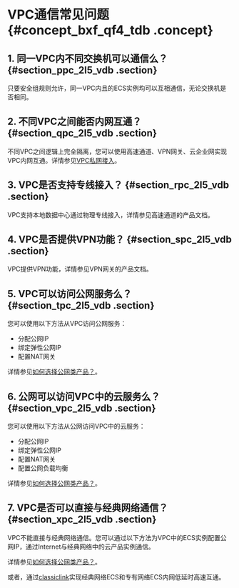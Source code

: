 # VPC通信常见问题 {#concept_bxf_qf4_tdb .concept}

## 1. 同一VPC内不同交换机可以通信么？ {#section_ppc_2l5_vdb .section}

只要安全组规则允许，同一VPC内且的ECS实例均可以互相通信，无论交换机是否相同。

## 2. 不同VPC之间能否内网互通？ {#section_qpc_2l5_vdb .section}

不同VPC之间逻辑上完全隔离，您可以使用高速通道、VPN网关、云企业网实现VPC内网互通。详情参见[VPC私网接入](../cn.zh-CN/最佳实践/VPC私网接入.md#)。

## 3. VPC是否支持专线接入？ {#section_rpc_2l5_vdb .section}

VPC支持本地数据中心通过物理专线接入，详情参见高速通道的产品文档。

## 4. VPC是否提供VPN功能？ {#section_spc_2l5_vdb .section}

VPC提供VPN功能，详情参见VPN网关的产品文档。

## 5. VPC可以访问公网服务么？ {#section_tpc_2l5_vdb .section}

您可以使用以下方法从VPC访问公网服务：

-   分配公网IP
-   绑定弹性公网IP
-   配置NAT网关

详情参见[如何选择公网类产品？](../cn.zh-CN/最佳实践/如何选择公网类产品？.md#)。

## 6. 公网可以访问VPC中的云服务么？ {#section_vpc_2l5_vdb .section}

您可以使用以下方法从公网访问VPC中的云服务：

-   分配公网IP
-   绑定弹性公网IP
-   配置NAT网关
-   配置公网负载均衡

详情参见[如何选择公网类产品？](../cn.zh-CN/最佳实践/如何选择公网类产品？.md#)。

## 7. VPC是否可以直接与经典网络通信？ {#section_xpc_2l5_vdb .section}

VPC不能直接与经典网络通信。您可以通过以下方法为VPC中的ECS实例配置公网IP，通过Internet与经典网络中的云产品实例通信。

详情参见[如何选择公网类产品？](../cn.zh-CN/最佳实践/如何选择公网类产品？.md#)。

或者，通过[classiclink](../cn.zh-CN/用户指南/ClassicLink/ClassicLink概述.md#)实现经典网络ECS和专有网络ECS内网低延时高速互通。
